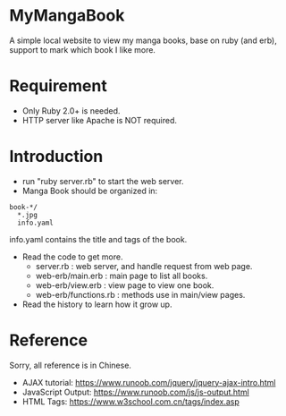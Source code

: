 # MyMangaBook

A simple local website to view my manga books, base on ruby (and erb), support to mark which book I like more.

# Requirement
 * Only Ruby 2.0+ is needed.
 * HTTP server like Apache is NOT required.

# Introduction

 * run "ruby server.rb" to start the web server.
 * Manga Book should be organized in:
```
book-*/
  *.jpg
  info.yaml
```
  info.yaml contains the title and tags of the book.

 * Read the code to get more.
   * server.rb : web server, and handle request from web page.
   * web-erb/main.erb : main page to list all books.
   * web-erb/view.erb : view page to view one book.
   * web-erb/functions.rb : methods use in main/view pages.
 * Read the history to learn how it grow up.


# Reference

Sorry, all reference is in Chinese.

* AJAX tutorial: https://www.runoob.com/jquery/jquery-ajax-intro.html
* JavaScript Output: https://www.runoob.com/js/js-output.html
* HTML Tags: https://www.w3school.com.cn/tags/index.asp

